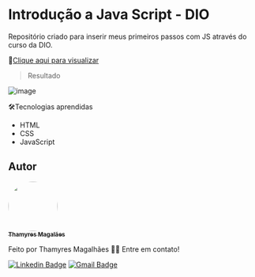 # Introdução a Java Script - DIO
Repositório criado para inserir meus primeiros passos com JS através do curso da DIO.

🔗[Clique aqui para visualizar](https://thamyresarm.github.io/curso-dio-introducao-js/)

> Resultado

![image](https://user-images.githubusercontent.com/24790794/192111531-8aef31f0-1315-47d7-ad33-c4d7302602ac.png)

🛠️Tecnologias aprendidas
- HTML
- CSS
- JavaScript

## Autor

<a href="https://www.linkedin.com/in/thamyres-magalhaes/">
 <img style="border-radius: 50%;" src="https://avatars.githubusercontent.com/u/24790794?v=4" width="100px;" alt=""/>
 <br />
 <sub><b>Thamyres Magalães</b></sub></a> <a href="https://www.linkedin.com/in/thamyres-magalhaes/" title="LinkedIn"></a>
 
Feito por Thamyres Magalhães 👋🏽 Entre em contato!

[![Linkedin Badge](https://img.shields.io/badge/-Thamyres-blue?style=flat-square&logo=Linkedin&logoColor=white&link=https://www.linkedin.com/in/thamyres-magalhaes/)](https://www.linkedin.com/in/thamyres-magalhaes/)
[![Gmail Badge](https://img.shields.io/badge/-pink.thamyres@gmail.com-c14438?style=flat-square&logo=Gmail&logoColor=white&link=mailto:pink.thamyres@gmail.com)](mailto:pink.thamyres@gmail.com)
